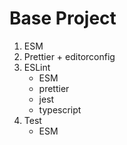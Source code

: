 # Base Project

1. ESM
2. Prettier + editorconfig
3. ESLint
    - ESM
    - prettier
    - jest
    - typescript
4. Test
    - ESM
